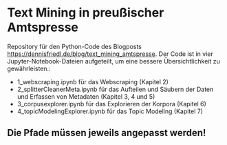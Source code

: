 # Text Mining in preußischer Amtspresse
Repository für den Python-Code des Blogposts https://dennisfriedl.de/blog/text_mining_amtspresse. Der Code ist in vier Jupyter-Notebook-Dateien aufgeteilt, um eine bessere Übersichtlichkeit zu gewährleisten.:
* 1_webscraping.ipynb für das Webscraping (Kapitel 2)
* 2_splitterCleanerMeta.ipynb für das Aufteilen und Säubern der Daten und Erfassen von Metadaten (Kapitel 3, 4 und 5)
* 3_corpusexplorer.ipynb für das Explorieren der Korpora (Kapitel 6)
* 4_topicModelingExplorer.ipynb für das Topic Modeling (Kapitel 7)

## Die Pfade müssen jeweils angepasst werden!
